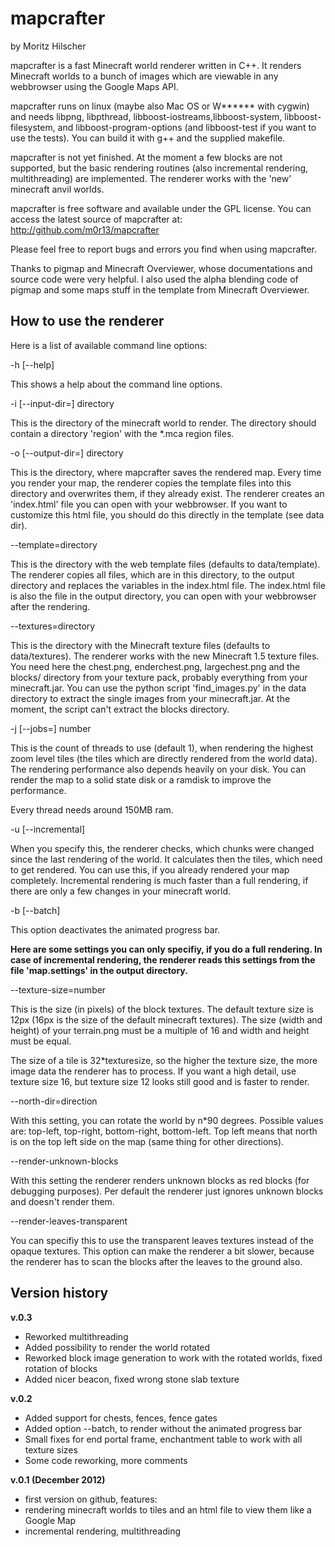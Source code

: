 # mapcrafter #

by Moritz Hilscher

mapcrafter is a fast Minecraft world renderer written in C++. It renders Minecraft
worlds to a bunch of images which are viewable in any webbrowser using the Google Maps API.

mapcrafter runs on linux (maybe also Mac OS or W****** with cygwin) and needs libpng, 
libpthread, libboost-iostreams,libboost-system, libboost-filesystem, and 
libboost-program-options (and libboost-test if you want to use the tests). 
You can build it with g++ and the supplied makefile.

mapcrafter is not yet finished. At the moment a few blocks are not supported, but the
basic rendering routines (also incremental rendering, multithreading) are implemented.
The renderer works with the 'new' minecraft anvil worlds.

mapcrafter is free software and available under the GPL license.
You can access the latest source of mapcrafter at: http://github.com/m0r13/mapcrafter

Please feel free to report bugs and errors you find when using mapcrafter.

Thanks to pigmap and Minecraft Overviewer, whose documentations and source code were 
very helpful. I also used the alpha blending code of pigmap and some maps stuff in the 
template from Minecraft Overviewer.

## How to use the renderer ##

Here is a list of available command line options:

-h [--help]

This shows a help about the command line options.

-i [--input-dir=] directory

This is the directory of the minecraft world to render. The directory should contain a 
directory 'region' with the *.mca region files.


-o [--output-dir=] directory

This is the directory, where mapcrafter saves the rendered map. Every time you render your
map, the renderer copies the template files into this directory and overwrites them, if 
they already exist. The renderer creates an 'index.html' file you can open with your 
webbrowser. If you want to customize this html file, you should do this directly in the 
template (see data dir).

--template=directory

This is the directory with the web template files (defaults to data/template). The renderer 
copies all files, which are in this directory, to the output directory and replaces the 
variables in the index.html file. The index.html file is also the file in the output 
directory, you can open with your webbrowser after the rendering. 

--textures=directory

This is the directory with the Minecraft texture files (defaults to data/textures).
The renderer works with the new Minecraft 1.5 texture files. You need here the chest.png, 
enderchest.png, largechest.png and the blocks/ directory from your texture pack, probably 
everything from your minecraft.jar. You can use the python script 'find_images.py' in the 
data directory to extract the single images from your minecraft.jar. At the moment, the
script can't extract the blocks directory.

-j [--jobs=] number

This is the count of threads to use (default 1), when rendering the highest zoom level 
tiles (the tiles which are directly rendered from the world data). The rendering 
performance also depends heavily on your disk. You can render the map to a solid state 
disk or a ramdisk to improve the performance.

Every thread needs around 150MB ram.

-u [--incremental]

When you specify this, the renderer checks, which chunks were changed since the last 
rendering of the world. It calculates then the tiles, which need to get rendered. You can 
use this, if you already rendered your map completely. Incremental rendering is much 
faster than a full rendering, if there are only a few changes in your minecraft world.

-b [--batch]

This option deactivates the animated progress bar.


**Here are some settings you can only specifiy, if you do a full rendering. In case of 
incremental rendering, the renderer reads this settings from the file 'map.settings' in 
the output directory.**


--texture-size=number

This is the size (in pixels) of the block textures. The default texture 
size is 12px (16px is the size of the default minecraft textures). The size (width and 
height) of your terrain.png must be a multiple of 16 and width and height must be equal.

The size of a tile is 32*texturesize, so the higher the texture size, the more image data 
the renderer has to process. If you want a high detail, use texture size 16, but texture
size 12 looks still good and is faster to render.

--north-dir=direction

With this setting, you can rotate the world by n*90 degrees. Possible values are:
top-left, top-right, bottom-right, bottom-left. Top left means that north is on the top
left side on the map (same thing for other directions).

--render-unknown-blocks

With this setting the renderer renders unknown blocks as red blocks (for debugging 
purposes). Per default the renderer just ignores unknown blocks and doesn't render them.

--render-leaves-transparent

You can specifiy this to use the transparent leaves textures instead of the opaque
textures. This option can make the renderer a bit slower, because the renderer has to scan
the blocks after the leaves to the ground also.

## Version history ##

**v.0.3**

* Reworked multithreading
* Added possibility to render the world rotated
* Reworked block image generation to work with the rotated worlds, fixed rotation of blocks
* Added nicer beacon, fixed wrong stone slab texture

**v.0.2**

* Added support for chests, fences, fence gates
* Added option --batch, to render without the animated progress bar
* Small fixes for end portal frame, enchantment table to work with all texture sizes
* Some code reworking, more comments

**v.0.1 (December 2012)**

* first version on github, features:
* rendering minecraft worlds to tiles and an html file to view them like a Google Map
* incremental rendering, multithreading